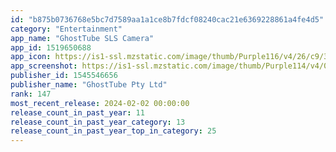 ```yaml
---
id: "b875b0736768e5bc7d7589aa1a1ce8b7fdcf08240cac21e6369228861a4fe4d5"
category: "Entertainment"
app_name: "GhostTube SLS Camera"
app_id: 1519650688
app_icon: https://is1-ssl.mzstatic.com/image/thumb/Purple116/v4/26/c9/3a/26c93afb-87b1-f6b6-e0a9-f50e80b66e99/AppIcon-0-1x_U007emarketing-0-7-0-85-220.png/1024x1024bb.png
app_screenshot: https://is1-ssl.mzstatic.com/image/thumb/Purple114/v4/06/6f/f0/066ff024-52f2-2427-f4d6-f15d6ae8c790/1497c2e5-35b2-4fb0-a5d4-feb715667458_65-1.jpg/1242x2688bb.png
publisher_id: 1545546656
publisher_name: "GhostTube Pty Ltd"
rank: 147
most_recent_release: 2024-02-02 00:00:00
release_count_in_past_year: 11
release_count_in_past_year_category: 13
release_count_in_past_year_top_in_category: 25
---
```


